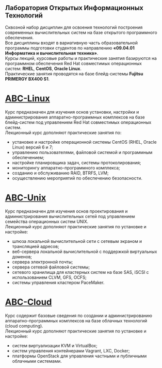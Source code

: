 ## Лаборатория Открытых Информационных Технологий

Сквозной набор дисциплин для освоения технологий построения современных вычислительных систем на базе открытого программного обеспечения.  
Все дисциплины входят в вариативную часть образовательной программы подготовки студентов по направлению **«09.04.01 Информатика и вычислительная техника»**.  
Курсы лекций, курсовые работы и практические занятия базируются на  
программном обеспечения Red Hat совместимых операционных систем: **RHEL**, **CentOS**, **Oracle Linux**.  
Практические занятия проводятся на базе блейд-системы **Fujitsu PRIMERGY BX400 S1**.

# [ABC-Linux](/openit/abc-unxi.html)

Курс предназначен для изучения основ установки, настройки и администрирования аппаратно-программных комплексов на базе блейд-систем под управлением Red Hat совместимых операционных систем.  
Лекционный курс дополняют практические занятия по:

* установке и настройке операционной системы CentOS \(RHEL, Oracle Linux\) версий 6 и 7;
* управлению пользователями, файловой системой и программным обеспечением;
* настройке планировщика задач, системы протоколирования;
* мониторингу аппаратно-программного комплекса;
* созданию и обслуживанию RAID, BTRFS, LVM;
* осуществлению мероприятий по обеспечению безопасности.

# [ABC-Unix](https://openit-guap-ru.github.io/ABC-Unix)

Курс предназначен для изучения основ проектирования и администрирования вычислительных сетей под управлением семейства операционных систем UNIX.  
Лекционный курс дополняют практические занятия по установке и настройке:

* шлюза локальной вычислительной сети с сетевым экраном и трансляцией адресов;
* веб-сервера локальной вычислительной с поддержкой виртуальных доменов;
* сервера электронной почты;
* сервера сетевой файловой системы;
* сетевого хранилища для кластерных систем на базе SAS, iSCSI c использованием СLVM, GFS, OCFS;
* системы управления кластером PaceMaker.

# [ABC-Cloud](https://openit-guap-ru.github.io/ABC-Cloud)

Курс содержит базовые сведения по создании и администрированию аппаратно-программных комплексов на базе облачных технологий \(cloud computing\).  
Лекционный курс дополняют практические занятия по установке и настройке:

* систем виртуализации KVM и VirtualBox;
* систем управления контейнерами Vagrant, LXC, Docker;
* платформы OpenStack для управления частными и публичными облачными системами.



